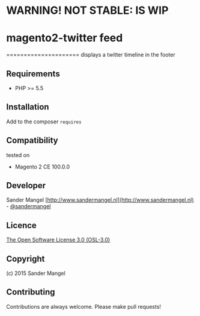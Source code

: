 # WARNING! NOT STABLE: IS WIP
# magento2-twitter feed
=====================
displays a twitter timeline in the footer

Requirements
------------
- PHP >= 5.5

Installation
------------
Add to the composer `requires`

Compatibility
-------------
tested on
- Magento 2 CE 100.0.0

Developer
---------
Sander Mangel
[http://www.sandermangel.nl](http://www.sandermangel.nl) - [@sandermangel](https://twitter.com/sandermangel)

Licence
-------
[The Open Software License 3.0 (OSL-3.0)](http://opensource.org/licenses/OSL-3.0)

Copyright
---------
(c) 2015 Sander Mangel

Contributing
---------
Contributions are always welcome. Please make pull requests!
